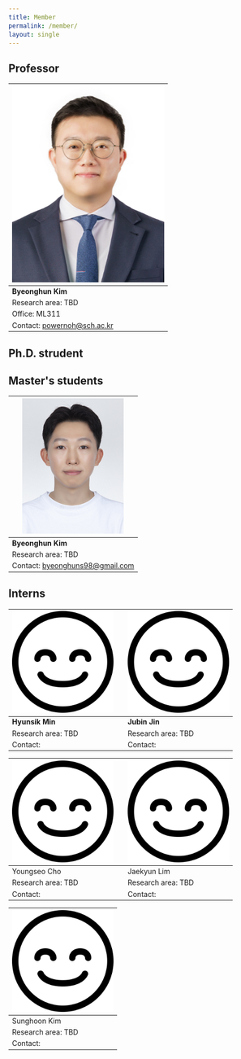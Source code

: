 ```yaml
---
title: Member
permalink: /member/
layout: single
---
```

## Professor    

| <img src="../assets/images/member/bj.jpg" alt="Byeonghuun Kim" width="300">  | 
| -------- |
| **Byeonghun Kim** |
| Research area: TBD   | 
| Office: ML311   | 
| Contact: powernoh@sch.ac.kr | 
  
## Ph.D. strudent

## Master's students  
  
| <img src="../assets/images/member/bh.jpg" alt="Byeonghuun Kim" width="200">  | 
| -------- |
| **Byeonghun Kim** |
| Research area: TBD   | 
| Contact: byeonghuns98@gmail.com   |

## Interns  
  
| <img src="../assets/images/member/no_image.png" alt="no_image" width="200"> | | <img src="../assets/images/member/no_image.png" alt="no_image" width="200">|
| -------- | -------- | -------- |
|**Hyunsik Min**| |**Jubin Jin** |
| Research area: TBD  | | Research area: TBD    |
| Contact:   | | Contact:    |  

| <img src="../assets/images/member/no_image.png" alt="no_image" width="200"> | | <img src="../assets/images/member/no_image.png" alt="no_image" width="200">|
| -------- | -------- | -------- |
| Youngseo Cho | | Jaekyun Lim |
| Research area: TBD  | | Research area: TBD    | 
| Contact:   | | Contact:    | 
    
| <img src="../assets/images/member/no_image.png" alt="no_image" width="200"> |
| -------- |
| Sunghoon Kim |
| Research area: TBD   |
| Contact:    |
